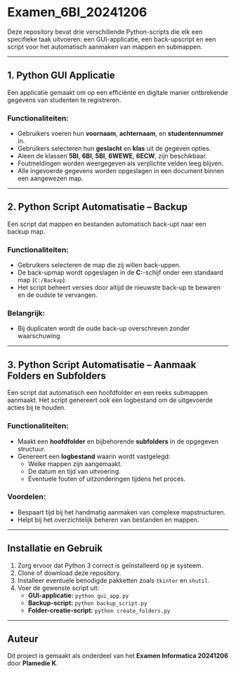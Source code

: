 # Examen_6BI_20241206

Deze repository bevat drie verschillende Python-scripts die elk een specifieke taak uitvoeren: een GUI-applicatie, een back-upscript en een script voor het automatisch aanmaken van mappen en submappen.

---

## 1. Python GUI Applicatie

Een applicatie gemaakt om op een efficiënte en digitale manier ontbrekende gegevens van studenten te registreren.

### Functionaliteiten:
- Gebruikers voeren hun **voornaam**, **achternaam**, en **studentennummer** in.
- Gebruikers selecteren hun **geslacht** en **klas** uit de gegeven opties.
- Aleen de klassen **5BI**, **6BI**, **5BI**, **6WEWE**, **6ECW**, zijn beschikbaar.
- Foutmeldingen worden weergegeven als verplichte velden leeg blijven.
- Alle ingevoerde gegevens worden opgeslagen in een document binnen een aangewezen map.

---

## 2. Python Script Automatisatie – Backup

Een script dat mappen en bestanden automatisch back-upt naar een backup map.

### Functionaliteiten:
- Gebruikers selecteren de map die zij willen back-uppen.
- De back-upmap wordt opgeslagen in de **C:**-schijf onder een standaard map (`C:/Backup`).
- Het script beheert versies door altijd de nieuwste back-up te bewaren en de oudste te vervangen.

### Belangrijk:
- Bij duplicaten wordt de oude back-up overschreven zonder waarschuwing.

---

## 3. Python Script Automatisatie – Aanmaak Folders en Subfolders

Een script dat automatisch een hoofdfolder en een reeks submappen aanmaakt. Het script genereert ook een logbestand om de uitgevoerde acties bij te houden.

### Functionaliteiten:
- Maakt een **hoofdfolder** en bijbehorende **subfolders** in de opgegeven structuur.
- Genereert een **logbestand** waarin wordt vastgelegd:
  - Welke mappen zijn aangemaakt.
  - De datum en tijd van uitvoering.
  - Eventuele fouten of uitzonderingen tijdens het proces.

### Voordelen:
- Bespaart tijd bij het handmatig aanmaken van complexe mapstructuren.
- Helpt bij het overzichtelijk beheren van bestanden en mappen.

---

## Installatie en Gebruik

1. Zorg ervoor dat Python 3 correct is geïnstalleerd op je systeem.
2. Clone of download deze repository.
3. Installeer eventuele benodigde pakketten zoals `tkinter` en `shutil`.
4. Voer de gewenste script uit:
   - **GUI-applicatie:** `python gui_app.py`
   - **Backup-script:** `python backup_script.py`
   - **Folder-creatie-script:** `python create_folders.py`

---

## Auteur

Dit project is gemaakt als onderdeel van het **Examen Informatica 20241206** door **Plamedie K**.
